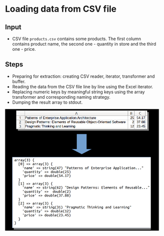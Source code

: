 # Loading data from CSV file

## Input

* CSV file `products.csv` contains some products. The first column contains
product name, the second one - quantity in store and the third one - price.

## Steps

* Preparing for extraction: creating CSV reader, iterator, transformer and buffer.
* Reading the data from the CSV file line by line using the Excel iterator.
* Replacing numeric keys by meaningful string keys using the array transformer 
and corresponding naming strategy.
* Dumping the result array to stdout.

![alt text](example.png "")